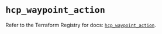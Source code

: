 # `hcp_waypoint_action`

Refer to the Terraform Registry for docs: [`hcp_waypoint_action`](https://registry.terraform.io/providers/hashicorp/hcp/0.105.0/docs/resources/waypoint_action).
